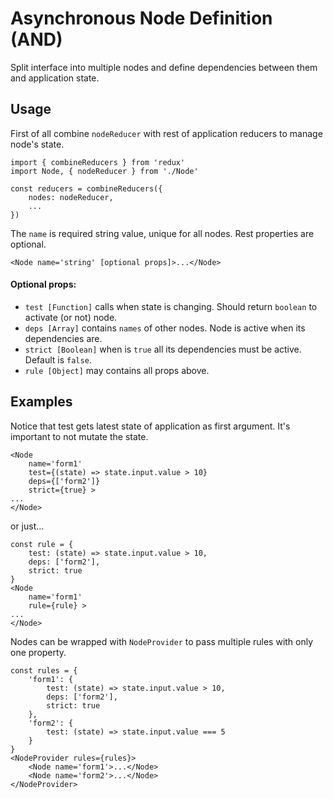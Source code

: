 # Asynchronous Node Definition (AND)

Split interface into multiple nodes and define dependencies between them and application state.

## Usage

First of all combine `nodeReducer` with rest of application reducers to manage node's state.

```
import { combineReducers } from 'redux'
import Node, { nodeReducer } from './Node'

const reducers = combineReducers({
    nodes: nodeReducer,
    ...
})
```

The `name` is required string value, unique for all nodes. Rest properties are optional.

```
<Node name='string' [optional props]>...</Node>
```

#### Optional props:

- `test [Function]` calls when state is changing. Should return `boolean` to activate (or not) node.
- `deps [Array]` contains `names` of other nodes. Node is active when its dependencies are.
- `strict [Boolean]` when is `true` all its dependencies must be active. Default is `false`.
- `rule [Object]` may contains all props above.

## Examples

Notice that test gets latest state of application as first argument. It's important to not mutate the state.

```
<Node
    name='form1'
    test={(state) => state.input.value > 10}
    deps={['form2']}
    strict={true} >
...
</Node>
```

or just...

```
const rule = {
    test: (state) => state.input.value > 10,
    deps: ['form2'],
    strict: true
}
<Node
    name='form1'
    rule={rule} >
...
</Node>
```

Nodes can be wrapped with `NodeProvider` to pass multiple rules with only one property.

```
const rules = {
    'form1': {
        test: (state) => state.input.value > 10,
        deps: ['form2'],
        strict: true
    },
    'form2': {
        test: (state) => state.input.value === 5
    }
}
<NodeProvider rules={rules}>
    <Node name='form1'>...</Node>
    <Node name='form2'>...</Node>
</NodeProvider>
```
